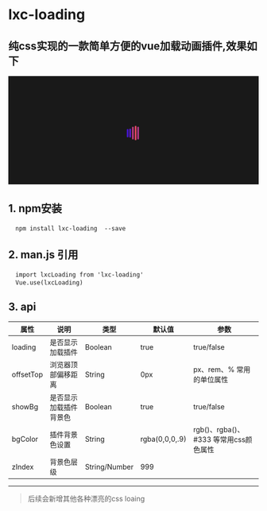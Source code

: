 # lxc-loading
## 纯css实现的一款简单方便的vue加载动画插件,效果如下
![Image text](https://raw.githubusercontent.com/luoxuancong/img/master/imgs/loading.gif)

## 1. npm安装
```
  npm install lxc-loading  --save
``` 
## 2. man.js 引用
```
  import lxcLoading from 'lxc-loading'  
  Vue.use(lxcLoading)
```
## 3. api  

属性 | 说明  | 类型 | 默认值 | 参数
---- | ----  | ----| --- |---
loading| 是否显示加载插件 | Boolean | true| true/false
offsetTop| 浏览器顶部偏移距离 | String | 0px | px、rem、% 常用的单位属性
showBg| 是否显示加载插件背景色 | Boolean | true | true/false
bgColor| 插件背景色设置 | String | rgba(0,0,0,.9) | rgb()、rgba()、#333 等常用css颜色属性
zIndex | 背景色层级 | String/Number | 999 |

____

> 后续会新增其他各种漂亮的css  loaing


